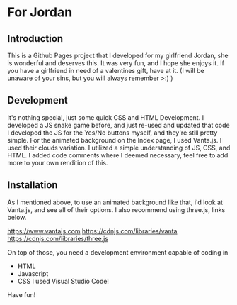 # For Jordan

## Introduction

This is a Github Pages project that I developed for my girlfriend Jordan, she is wonderful and deserves this.
It was very fun, and I hope she enjoys it. If you have a girlfriend in need of a valentines gift, have at it. 
(I will be unaware of your sins, but you will always remember >:) )

## Development

It's nothing special, just some quick CSS and HTML Development. I developed a JS snake game before, and just re-used and updated that code
I developed the JS for the Yes/No buttons myself, and they're still pretty simple.
For the animated background on the Index page, I used Vanta.js. I used their clouds variation.
I utilized a simple understanding of JS, CSS, and HTML. I added code comments where I deemed necessary, feel free to add more to your own rendition of this.

## Installation

As I mentioned above, to use an animated background like that, i'd look at Vanta.js, and see all of their options. I also recommend using three.js, links below.

https://www.vantajs.com
https://cdnjs.com/libraries/vanta
https://cdnjs.com/libraries/three.js

On top of those, you need a development environment capable of coding in
 - HTML
 - Javascript
 - CSS
 I used Visual Studio Code!

Have fun!
